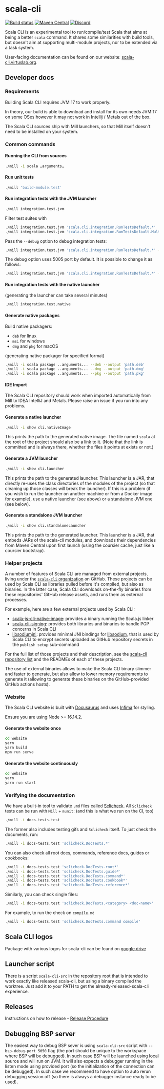 # scala-cli

[![Build status](https://github.com/VirtusLab/scala-cli/workflows/CI/badge.svg)](https://github.com/VirtusLab/scala-ci/actions?query=workflow%3ACI)
[![Maven Central](https://img.shields.io/maven-central/v/org.virtuslab.scala-cli/cli_3.svg)](https://maven-badges.herokuapp.com/maven-central/org.virtuslab.scala-cli/cli_3)
[![Discord](https://img.shields.io/discord/632277896739946517.svg?label=&logo=discord&logoColor=ffffff&color=404244&labelColor=6A7EC2)](https://discord.gg/KzQdYkZZza)

Scala CLI is an experimental tool to run/compile/test Scala that aims at being a better `scala` command. It shares some
similarities with build tools, but doesn't aim at supporting multi-module projects, nor to be extended via a task
system.

User-facing documentation can be found on our website: [scala-cli.virtuslab.org](https://scala-cli.virtuslab.org/).

## Developer docs

### Requirements

Building Scala CLI requires JVM 17 to work properly.

In theory, our build is able to download and install for its own needs JVM 17 on some OSes however it may not work in
Intellij / Metals out of the box.

The Scala CLI sources ship with Mill launchers, so that Mill itself doesn't need to be installed on your system.

### Common commands

#### Running the CLI from sources

```bash
./mill -i scala …arguments…
```

#### Run unit tests

```bash
./mill 'build-module.test'
```

#### Run integration tests with the JVM launcher

```bash
./mill integration.test.jvm
```

Filter test suites with

```bash
./mill integration.test.jvm 'scala.cli.integration.RunTestsDefault.*'
./mill integration.test.jvm 'scala.cli.integration.RunTestsDefault.Multiple scripts'
```

Pass the `--debug` option to debug integration tests:

```bash
./mill integration.test.jvm 'scala.cli.integration.RunTestsDefault.*' --debug
```

The debug option uses 5005 port by default. It is possible to change it as follows:

```bash
./mill integration.test.jvm 'scala.cli.integration.RunTestsDefault.*' --debug:5006
```

#### Run integration tests with the native launcher

(generating the launcher can take several minutes)

```bash
./mill integration.test.native
```

#### Generate native packages

Build native packagers:

* `deb` for linux
* `msi` for windows
* `dmg` and `pkg` for macOS

(generating native packager for specified format)

```bash
./mill -i scala package ..arguments... --deb --output 'path.deb'
./mill -i scala package ..arguments... --dmg --output 'path.dmg'
./mill -i scala package ..arguments... --pkg --output 'path.pkg'
```

#### IDE Import

The Scala CLI repository should work when imported automatically from Mill to IDEA IntelliJ and Metals.
Please raise an issue if you run into any problems.

#### Generate a native launcher

```bash
./mill -i show cli.nativeImage
```

This prints the path to the generated native image.
The file named `scala` at the root of the project should also
be a link to it. (Note that the link is committed and is always there,
whether the files it points at exists or not.)

#### Generate a JVM launcher

```bash
./mill -i show cli.launcher
```

This prints the path to the generated launcher. This launcher is a JAR,
that directly re-uses the class directories of the modules of the project
(so that cleaning up those classes will break the launcher). If this is a
problem (if you wish to run the launcher on another machine or from a
Docker image for example), use a native launcher (see above) or a standalone
JVM one (see below).

#### Generate a standalone JVM launcher

```bash
./mill -i show cli.standaloneLauncher
```

This prints the path to the generated launcher. This launcher is a JAR,
that embeds JARs of the scala-cli modules, and downloads their dependencies
from Maven Central upon first launch (using the coursier cache, just like
a coursier bootstrap).

### Helper projects

A number of features of Scala CLI are managed from external projects, living under
the [`scala-cli` organization](https://github.com/scala-cli) on GitHub. These
projects can be used by Scala CLI as libraries pulled before it's compiled, but also
as binaries. In the latter case, Scala CLI downloads on-the-fly binaries from these
repositories' GitHub release assets, and runs them as external processes.

For example, here are a few external projects used by Scala CLI:

- [scala-js-cli-native-image](https://github.com/scala-cli/scala-js-cli-native-image): provides a binary running the
  Scala.js linker
- [scala-cli-signing](https://github.com/scala-cli/scala-cli-signing): provides both libraries and binaries to handle
  PGP concerns in Scala CLI
- [libsodiumjni](https://github.com/scala-cli/libsodiumjni): provides minimal JNI bindings for
  [libsodium](https://github.com/jedisct1/libsodium), that is used by Scala CLI to encrypt secrets
  uploaded as GitHub repository secrets in the `publish setup` sub-command

For the full list of those projects and their description, see the
[scala-cli repository list](https://github.com/orgs/scala-cli/repositories) and the READMEs
of each of these projects.

The use of external binaries allows to make the Scala CLI binary slimmer and faster
to generate, but also allow to lower memory requirements to generate it (allowing to
generate these binaries on the GitHub-provided GitHub actions hosts).

### Website

The Scala CLI website is built with [Docusaurus](https://v1.docusaurus.io/en/) and
uses [Infima](https://infima.dev/docs/layout/spacing) for styling.

Ensure you are using Node >= 16.14.2.

#### Generate the website once

```bash
cd website
yarn
yarn build
npm run serve
```

#### Generate the website continuously

```bash
cd website
yarn
yarn run start
```

### Verifying the documentation

We have a built-in tool to validate `.md` files called [Sclicheck](/sclicheck/Readme.md).
All `Sclicheck` tests can be run with `Mill` + `munit`: (and this is what we run on the CI, too)

```bash
./mill -i docs-tests.test
```

The former also includes testing gifs and `Sclicheck` itself.
To just check the documents, run:

```bash
./mill -i docs-tests.test 'sclicheck.DocTests.*'
```

You can also check all root docs, commands, reference docs, guides or cookbooks:

```bash
./mill -i docs-tests.test 'sclicheck.DocTests.root*'
./mill -i docs-tests.test 'sclicheck.DocTests.guide*'
./mill -i docs-tests.test 'sclicheck.DocTests.command*'
./mill -i docs-tests.test 'sclicheck.DocTests.cookbook*'
./mill -i docs-tests.test 'sclicheck.DocTests.reference*'
```

Similarly, you can check single files:

```bash
./mill -i docs-tests.test 'sclicheck.DocTests.<category> <doc-name>'
```

For example, to run the check on `compile.md`

```bash
./mill -i docs-tests.test 'sclicheck.DocTests.command compile'
```

## Scala CLI logos

Package with various logos for scala-cli can be found
on [google drive](https://drive.google.com/drive/u/1/folders/1M6JeQXmO4DTBeRBKAFJ5HH2p_hbfQnqS)

## Launcher script

There is a script `scala-cli-src` in the repository root that is intended to work exactly like released scala-cli, but
using a binary compiled the worktree.
Just add it to your PATH to get the already-released-scala-cli experience.

## Releases

Instructions on how to
release - [Release Procedure](https://github.com/VirtusLab/scala-cli/blob/main/.github/release/release-procedure.md)

## Debugging BSP server

The easiest way to debug BSP sever is using `scala-cli-src` script with `--bsp-debug-port 5050` flag (the port should be
unique to the workspace where BSP will be debugged). In such case BSP will be launched using local source and will run
on JVM. It will also expects a debugger running in the listen mode using provided port (so the initialization of the
connection can be debugged). In such case we recommend to have option to auto rerun debugging session off (so there is
always a debugger instance ready to be used).
